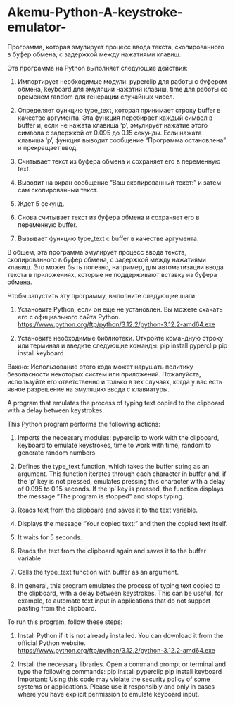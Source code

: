 # Akemu-Python-A-keystroke-emulator-
Программа, которая эмулирует процесс ввода текста, скопированного в буфер обмена, с задержкой между нажатиями клавиш.

Эта программа на Python выполняет следующие действия:
1) Импортирует необходимые модули:
  pyperclip для работы с буфером обмена,
  keyboard для эмуляции нажатий клавиш,
  time для работы со временем
  random для генерации случайных чисел.

2) Определяет функцию type_text, которая принимает строку buffer в качестве аргумента. Эта функция перебирает каждый символ в buffer и, если не нажата клавиша ‘p’, эмулирует нажатие этого символа с задержкой от 0.095 до 0.15 секунды. Если нажата клавиша ‘p’, функция выводит сообщение “Программа остановлена” и прекращает ввод.

3) Считывает текст из буфера обмена и сохраняет его в переменную text.

4) Выводит на экран сообщение “Ваш скопированный текст:” и затем сам скопированный текст.

5) Ждет 5 секунд.

6) Снова считывает текст из буфера обмена и сохраняет его в переменную buffer.

7) Вызывает функцию type_text с buffer в качестве аргумента.

В общем, эта программа эмулирует процесс ввода текста, скопированного в буфер обмена, с задержкой между нажатиями клавиш. Это может быть полезно, например, для автоматизации ввода текста в приложениях, которые не поддерживают вставку из буфера обмена.

Чтобы запустить эту программу, выполните следующие шаги:

1) Установите Python, если он еще не установлен. Вы можете скачать его с официального сайта Python.
	https://www.python.org/ftp/python/3.12.2/python-3.12.2-amd64.exe

2) Установите необходимые библиотеки. Откройте командную строку или терминал и введите следующие команды:
   pip install pyperclip
   pip install keyboard

Важно: Использование этого кода может нарушать политику безопасности некоторых систем или приложений. Пожалуйста, используйте его ответственно и только в тех случаях, когда у вас есть явное разрешение на эмуляцию ввода с клавиатуры.

A program that emulates the process of typing text copied to the clipboard with a delay between keystrokes.

This Python program performs the following actions:

1) Imports the necessary modules: pyperclip to work with the clipboard, keyboard to emulate keystrokes, time to work with time, random to generate random numbers.

2) Defines the type_text function, which takes the buffer string as an argument. This function iterates through each character in buffer and, if the ‘p’ key is not pressed, emulates pressing this character with a delay of 0.095 to 0.15 seconds. If the ‘p’ key is pressed, the function displays the message “The program is stopped" and stops typing.

3) Reads text from the clipboard and saves it to the text variable.

4) Displays the message “Your copied text:” and then the copied text itself.

5) It waits for 5 seconds.

6) Reads the text from the clipboard again and saves it to the buffer variable.

7) Calls the type_text function with buffer as an argument.

8) In general, this program emulates the process of typing text copied to the clipboard, with a delay between keystrokes. This can be useful, for example, to automate text input in applications that do not support pasting from the clipboard.

To run this program, follow these steps:

1) Install Python if it is not already installed. You can download it from the official Python website.
   https://www.python.org/ftp/python/3.12.2/python-3.12.2-amd64.exe

3) Install the necessary libraries. Open a command prompt or terminal and type the following commands:
   pip install pyperclip
   pip install keyboard
Important: Using this code may violate the security policy of some systems or applications. Please use it responsibly and only in cases where you have explicit permission to emulate keyboard input.

